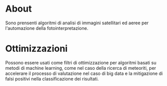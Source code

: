 # About
Sono prensenti algoritmi di analisi di immagini satellitari ed aeree per l'automazione della fotointerpretazione.

# Ottimizzazioni
Possono essere usati come filtri di ottimizzazione per algoritmi basati su metodi di machine learning, come nel caso della ricerca di meteoriti, per accelerare il processo di valutazione nel caso di big data e la mitigazione di falsi positivi nella classificazione dei risultati.
